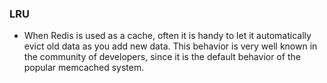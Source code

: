 ### LRU

* When Redis is used as a cache, often it is handy to let it automatically evict old data as you add new data. This behavior is very well known in the community of developers, since it is the default behavior of the popular memcached system.
